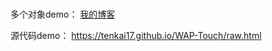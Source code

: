 #

多个对象demo：
[我的博客](https://tenkai17.github.io/WAP-Touch/many.html)  


源代码demo：
https://tenkai17.github.io/WAP-Touch/raw.html
